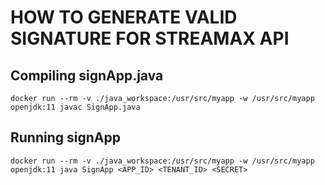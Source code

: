 
# HOW TO GENERATE VALID SIGNATURE FOR STREAMAX API

## Compiling signApp.java

```
docker run --rm -v ./java_workspace:/usr/src/myapp -w /usr/src/myapp openjdk:11 javac SignApp.java
```

## Running signApp

```
docker run --rm -v ./java_workspace:/usr/src/myapp -w /usr/src/myapp openjdk:11 java SignApp <APP_ID> <TENANT_ID> <SECRET>
```
